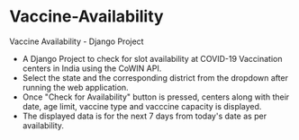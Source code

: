 # Vaccine-Availability
Vaccine Availability - Django Project
* A Django Project to check for slot availability at COVID-19 Vaccination centers in India using the CoWIN API.
* Select the state and the corresponding district from the dropdown after running the web application.
* Once "Check for Availability" button is pressed, centers along with their date, age limit, vaccine type and vacccine capacity is displayed.
* The displayed data is for the next 7 days from today's date as per availability.
